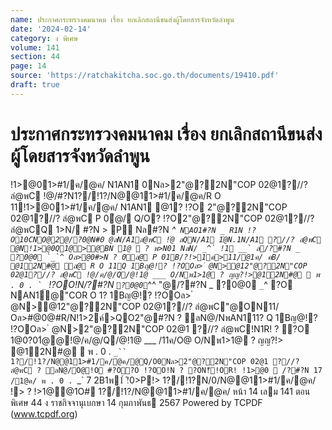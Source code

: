 ```yaml
---
name: ประกาศกระทรวงคมนาคม เรื่อง ยกเลิกสถานีขนส่งผู้โดยสารจังหวัดลำพูน
date: '2024-02-14'
category: ง พิเศษ
volume: 141
section: 44
page: 14
source: 'https://ratchakitcha.soc.go.th/documents/19410.pdf'
draft: true
---
```


# ประกาศกระทรวงคมนาคม เรื่อง ยกเลิกสถานีขนส่งผู้โดยสารจังหวัดลำพูน

!1>@01>#1/ค/@ค/ N1AN1 0Nล>2"@?2N"COP 02@1?//? ลํ@พC !@/#?N1?/!1?/N@@11>#1/ค/@ค/R O 11!1>@01>#1/ค/@ค/ N1AN1 @1? !?O 2"@?2N"COP 02@1?//? ลํ@พC P 0ํ@/ Q/O? !?O2"@?2N"COP 02@1?//? ลํ@พCQ 1>N/ #?N > P Nล#?N _^`` NAO1#?N _ R1N !?O10CNO@2@/?0@N#0 @ลN/A1ลํ@พC !ํ@ ลQN/A1 1ํ@N.1N/A1 ?//? ลํ@พC @N!1>@0Q1@>@BN 1@  ? พ>N01 NลN/ _^` !1 __` ล/?#?N _ ?0@0 `_`^ Oล>@0#>N ? 0ล@ P 01B/?!>1ค>11/@1ค/ คB/ @12N#@ ล@ R O 11Q 1Bญ@!? !?OOล> ํ @N>@12"@?2N"COP 02@1?//? ลํ@พC !@/ค/@/Q/@!1@ ___ O/Nพ1>1@ ? ญญ?!>@12N#@  พ . 0 . `_`` !?OO!N/?#?N ` ?0@0 `_^^ "@/?#?N _ ?0@0 `_`^ ?O NAN1@"COR O 1? 1Bญ@!? !?OOล> ํ @N>@12"@?2N"COP 02@1?//? ลํ@พC"@ON11/ Oล>#@0@#R/N!1>2ค์>QO2"@#?N ? ลN@/NพAN111? Q 1Bญ@!? !?OOล> ํ @N>2"@?2N"COP 02@1 ?//? ลํ@พC!N1R! ? ?O 1@0?01ํ@@!@/ค/@/Q/@!1@ ___ /11ค/O@ O/Nพ1>1@ ? ญญ?!> @12N#@  พ . 0 . `_`` 1?/!1?/N@@11>#1/ค/@ค/@Q/O0Nล>2"@?2N"COP 02@1 ?//? ลํ@พC ? ลN@/O@!O #?O?O !?OO!N ? ?ON!็!OR! !1>@0  /?#?N 17 /1@ค/ พ . 0 . `_` 7 2B1พ1์ !ิ0>P!> 1?/!1?N/0/N@@11>#1/ค/@ค/ !> ? !>1@@1O# 1?/!1?/N@@11>#1/ค/@ค/ หน้า 14 เลม 141 ตอนพิเศษ 44 ง ราชกิจจานุเบกษา 14 กุมภาพันธ 2567 Powered by TCPDF (www.tcpdf.org)
